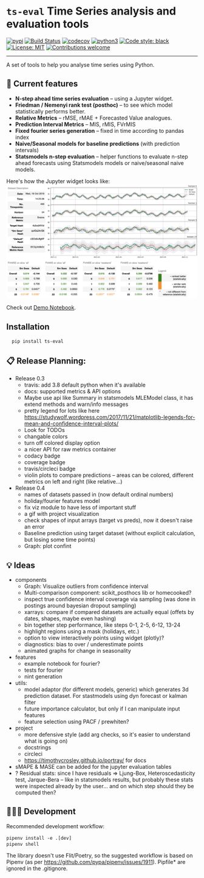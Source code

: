 # ```ts-eval``` Time Series analysis and evaluation tools

[![pypi](https://img.shields.io/pypi/v/ts-eval)](https://pypi.org/project/ts-eval/)
[![Build Status](https://travis-ci.org/vshulyak/ts-eval.svg?branch=master)](https://travis-ci.org/vshulyak/ts-eval)
[![codecov](https://codecov.io/github/vshulyak/ts-eval/branch/master/graph/badge.svg)](https://codecov.io/github/vshulyak/ts-eval)
[![python3](https://img.shields.io/pypi/pyversions/ts-eval)](https://www.python.org/downloads/release/python-374/)
[![Code style: black](https://img.shields.io/badge/code%20style-black-000000.svg)](https://github.com/psf/black)
[![License: MIT](https://img.shields.io/pypi/l/ts-eval)](https://github.com/vshulyak/ts-eval/blob/master/LICENSE)
[![Contributions welcome](https://img.shields.io/badge/contributions-welcome-brightgreen.svg?style=flat)](https://github.com/vshulyak/ts-eval/issues)

---
A set of tools to help you analyse time series using Python.

## 🧩 Current features

* **N-step ahead time series evaluation** – using a Jupyter widget.
* **Friedman / Nemenyi rank test (posthoc)** – to see which model statistically performs better.
* **Relative Metrics** – rMSE, rMAE + Forecasted Value analogues.
* **Prediction Interval Metrics** – MIS, rMIS, FVrMIS
* **Fixed fourier series generation**  – fixed in time according to pandas index
* **Naive/Seasonal models for baseline predictions** (with prediction intervals)
* **Statsmodels n-step evaluation** – helper functions to evaluate n-step ahead forecasts using Statsmodels models or naive/seasonal naive models.

Here's how the Jupyter widget looks like:
![Demo Screenshot](images/demo_screenshot.png)

Check out [Demo Notebook](https://nbviewer.jupyter.org/github/vshulyak/ts-eval/blob/master/examples/basic_usage.ipynb).

## Installation

      pip install ts-eval


## 📋 Release Planning:

* Release 0.3
  * travis: add 3.8 default python when it's available
  * docs: supported metrics & API options
  * Maybe use api like Summary in statsmodels MLEModel class, it has extend methods and warn/info messages
  * pretty legend for lots like here https://studywolf.wordpress.com/2017/11/21/matplotlib-legends-for-mean-and-confidence-interval-plots/
  * Look for TODOs
  * changable colors
  * turn off colored display option
  * a nicer API for raw metrics container
  * codacy badge
  * coverage badge
  * travis/circleci badge
  * violin plots to compare predictions – areas can be colored, different metrics on left and right (like relative...)
* Release 0.4
  * names of datasets passed in (now default ordinal numbers)
  * holiday/fourier features model
  * fix viz module to have less of important stuff
  * a gif with project visualization
  * check shapes of input arrays (target vs preds), now it doesn't raise an error
  * Baseline prediction using target dataset (without explicit calculation, but losing some time points)
  * Graph: plot confint


## 💡 Ideas

* components
  * Graph: Visualize outliers from confidence interval
  * Multi-comparison component: scikit_posthocs lib or homecooked?
  * inspect true confidence interval coverage via sampling (was done in postings around bayesian dropout sampling)
  * xarrays: compare if compared datasets are actually equal (offets by dates, shapes, maybe even hashing)
  * bin together step performance, like steps 0-1, 2-5, 6-12, 13-24
  * highlight regions using a mask (holidays, etc.)
  * option to view interactively points using widget (plotly)?
  * diagnostics: bias to over / underestimate points
  * animated graphs for change in seasonality
* features
  * example notebook for fourier?
  * tests for fourier
  * nint generation
* utils:
  * model adaptor (for different models, generic) which generates 3d prediction dataset. For stastmodels using dyn forecast or kalman filter
  * future importance calculator, but only if I can manipulate input features
  * feature selection using PACF / prewhiten?
* project
  * more defensive style (add arg checks, so it's easier to understand what is going on)
  * docstrings
  * circleci
  * https://timothycrosley.github.io/portray/ for docs
* sMAPE & MASE can be added for the jupyter evaluation tables
* ? Residual stats: since I have residuals => Ljung-Box, Heteroscedasticity test, Jarque-Bera – like in statsmodels results,
  but probably these stats were inspected already by the user... and on which step should they be computed then?


## 🤹🏼‍♂️ Development

Recommended development workflow:
```
pipenv install -e .[dev]
pipenv shell
```
The library doesn't use Flit/Poetry, so the suggested workflow is based on Pipenv (as per https://github.com/pypa/pipenv/issues/1911).
Pipfile* are ignored in the .gitignore.

